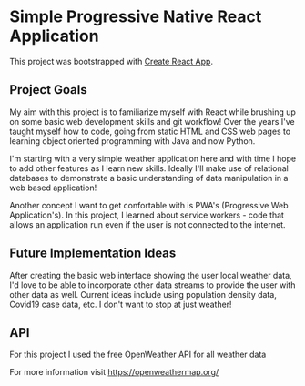# Simple Progressive Native React Application

This project was bootstrapped with [Create React App](https://github.com/facebook/create-react-app).

## Project Goals

My aim with this project is to familiarize myself with React while brushing up on some basic web development skills and git workflow! Over the years I've taught myself how to code, going from static HTML and CSS web pages to learning object oriented programming with Java and now Python. 

I'm starting with a very simple weather application here and with time I hope to add other features as I learn new skills. Ideally I'll make use of relational databases to demonstrate a basic understanding of data manipulation in a web based application! 

Another concept I want to get confortable with is PWA's (Progressive Web Application's). In this project, I learned about service workers - code that allows an application run even if the user is not connected to the internet.

## Future Implementation Ideas

After creating the basic web interface showing the user local weather data, I'd love to be able to incorporate other data streams to provide the user with other data as well. Current ideas include using population density data, Covid19 case data, etc. I don't want to stop at just weather!

## API

For this project I used the free OpenWeather API for all weather data

For more information visit https://openweathermap.org/
